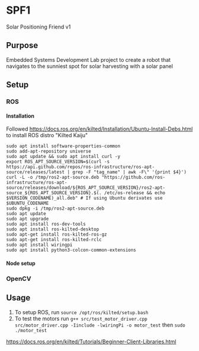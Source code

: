 # SPF1
Solar Positioning Friend v1

## Purpose
Embedded Systems Development Lab project to create a robot that navigates to the sunniest spot for solar harvesting with a solar panel

## Setup



### ROS

#### Installation
Followed https://docs.ros.org/en/kilted/Installation/Ubuntu-Install-Debs.html to install ROS distro "Kilted Kaiju"
```
sudo apt install software-properties-common
sudo add-apt-repository universe
sudo apt update && sudo apt install curl -y
export ROS_APT_SOURCE_VERSION=$(curl -s https://api.github.com/repos/ros-infrastructure/ros-apt-source/releases/latest | grep -F "tag_name" | awk -F\" '{print $4}')
curl -L -o /tmp/ros2-apt-source.deb "https://github.com/ros-infrastructure/ros-apt-source/releases/download/${ROS_APT_SOURCE_VERSION}/ros2-apt-source_${ROS_APT_SOURCE_VERSION}.$(. /etc/os-release && echo $VERSION_CODENAME)_all.deb" # If using Ubuntu derivates use $UBUNTU_CODENAME
sudo dpkg -i /tmp/ros2-apt-source.deb
sudo apt update 
sudo apt upgrade
sudo apt install ros-dev-tools
sudo apt install ros-kilted-desktop
sudo apt-get install ros-kilted-ros-gz
sudo apt-get install ros-kilted-rclc
sudo apt install wiringpi
sudo apt install python3-colcon-common-extensions
```

#### Node setup


### OpenCV


## Usage

1. To setup ROS, run `source /opt/ros/kilted/setup.bash`
2. To test the motors run `g++ src/test_motor_driver.cpp src/motor_driver.cpp -Iinclude -lwiringPi -o motor_test` then `sudo ./motor_test`


https://docs.ros.org/en/kilted/Tutorials/Beginner-Client-Libraries.html